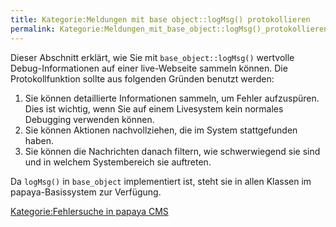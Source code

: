 ```yaml
---
title: Kategorie:Meldungen mit base object::logMsg() protokollieren
permalink: Kategorie:Meldungen_mit_base_object::logMsg()_protokollieren/
---
```


Dieser Abschnitt erklärt, wie Sie mit `base_object::logMsg()` wertvolle Debug-Informationen auf einer live-Webseite sammeln können. Die Protokollfunktion sollte aus folgenden Gründen benutzt werden:

1.  Sie können detaillierte Informationen sammeln, um Fehler aufzuspüren. Dies ist wichtig, wenn Sie auf einem Livesystem kein normales Debugging verwenden können.
2.  Sie können Aktionen nachvollziehen, die im System stattgefunden haben.
3.  Sie können die Nachrichten danach filtern, wie schwerwiegend sie sind und in welchem Systembereich sie auftreten.

Da `logMsg()` in `base_object` implementiert ist, steht sie in allen Klassen im papaya-Basissystem zur Verfügung.

[Kategorie:Fehlersuche in papaya CMS](Kategorie:Fehlersuche_in_papaya_CMS )